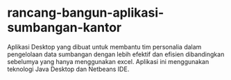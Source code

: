# rancang-bangun-aplikasi-sumbangan-kantor
Aplikasi Desktop yang dibuat untuk membantu tim personalia dalam pengelolaan data sumbangan dengan lebih efektif dan efisien dibandingkan sebelumya yang hanya menggunakan excel. Aplikasi ini menggunakan teknologi Java Desktop dan Netbeans IDE.
